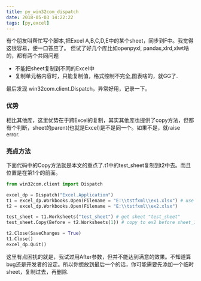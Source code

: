 ```yaml
---
title: py_win32com_dispatch
date: 2018-05-03 14:22:22
tags: [py,excel]
---
```



有个朋友叫帮忙写个脚本,把Excel A,B,C,D,E中的某个sheet，同步到F中。我觉得这很容易，便一口答应了。
但试了好几个库比如openpyxl, pandas,xlrd,xlwt啥的，都有两个共同问题
- 不能把sheet复制到不同的Excel中
- 复制单元格内容时，只能复制值，格式控制不完全,图表啥的，就GG了.

最后发现 win32com.client.Dispatch，异常好用，记录一下。

<!-- more -->

### 优势

相比其他库，这里优势在于跨Excel的复制，其实其他库也提供了copy方法，但都有个判断，sheet的parent(也就是Excel)是不是同一个。如果不是，就raise error.


### 亮点方法

下面代码中的Copy方法就是本文的重点了.t1中的test_sheet复制到t2中去。而且位置是在第1个的前面。
```python
from win32com.client import Dispatch

excel_dp = Dispatch("Excel.Application")
t1 = excel_dp.Workbooks.Open(Filename = "E:\\tstfxml\\ex1.xlsx") # use absolute path
t2 = excel_dp.Workbooks.Open(Filename = "E:\\tstfxml\\ex2.xlsx")

test_sheet = t1.Worksheets("test_sheet") # get sheet "test_sheet"
test_sheet.Copy(Before = t2.Worksheets(1)) # copy to ex2 before sheet_1

t2.Close(SaveChanges = True)
t1.Close()
excel_dp.Quit()
```

这里有点困扰的就是，我试过用After参数，但并不能达到满意的效果。不知道算bug还是开发者的设定。所以你想放到最后一个的话，你可能需要先添加一个临时sheet，复制过去，再删除.
